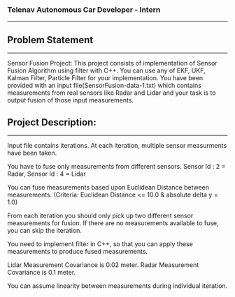 ### Telenav Autonomous Car Developer - Intern
----

## Problem Statement
---

Sensor Fusion Project:
This project consists of implementation of Sensor Fusion Algorithm using filter with C++. 
You can use any of EKF, UKF, Kalman Filter, Particle Filter for your implementation.
You have been provided with an input file(SensorFusion-data-1.txt) which contains measurements from real sensors like Radar and Lidar and your task is to output fusion of those input measurements.


## Project Description:
---
Input file contains iterations. At each iteration, multiple sensor measurments have been taken. 

You have to fuse only measurements from different sensors. Sensor Id :  2 = Radar, Sensor Id : 4 = Lidar

You can fuse measurements based upon Euclidean Distance between measurements. (Criteria: Euclidean Distance <= 10.0 & absolute delta y = 1.0)

From each iteration you should only pick up two different sensor measurements for fusion. If there are no measurements available to fuse, you can skip the iteration.

You need to implement filter in C++, so that you can apply these measurements to produce fused measurements.

Lidar Measurement Covariance is 0.02 meter.
Radar Measurement Covariance is 0.1 meter.

You can assume linearity between measurements during individual iteration.




